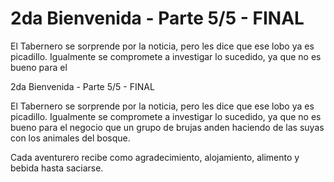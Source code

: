 # 2da Bienvenida - Parte 5/5 - FINAL

El Tabernero se sorprende por la noticia, pero les dice que ese lobo ya es picadillo.
Igualmente se compromete a investigar lo sucedido, ya que no es bueno para el 

2da Bienvenida - Parte 5/5 - FINAL

El Tabernero se sorprende por la noticia, pero les dice que ese lobo ya es picadillo.
Igualmente se compromete a investigar lo sucedido, ya que no es bueno para el negocio que un grupo de brujas anden haciendo de las suyas con los animales del bosque.

Cada aventurero recibe como agradecimiento, alojamiento, alimento y bebida hasta saciarse.

